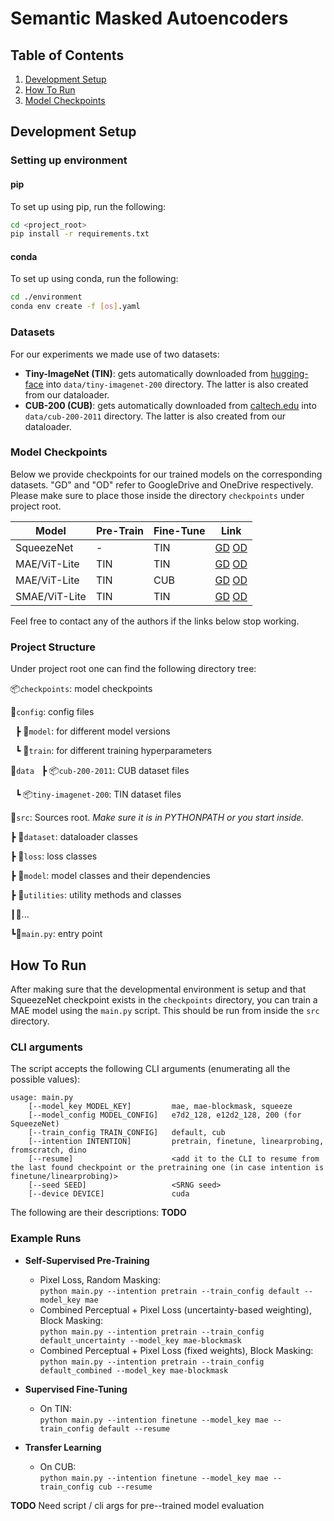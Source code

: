 # Semantic Masked Autoencoders

## Table of Contents
1. [Development Setup](#setup)
2. [How To Run](#run)
3. [Model Checkpoints](#checkpoints)

## Development Setup <a href="#setup"></a>
### Setting up environment
#### pip
To set up using pip, run the following:

```bash
cd <project_root>
pip install -r requirements.txt
```

#### conda
To set up using conda, run the following:

```bash
cd ./environment
conda env create -f [os].yaml
```

### Datasets
For our experiments we made use of two datasets:
- **Tiny-ImageNet (TIN)**: gets automatically downloaded from [hugging-face](https://huggingface.co/datasets/Maysee/tiny-imagenet "hugging-face") into `data/tiny-imagenet-200` directory. The latter is also created from our dataloader.
- **CUB-200 (CUB)**: gets automatically downloaded from [caltech.edu](https://www.vision.caltech.edu/datasets/cub_200_2011/) into `data/cub-200-2011` directory. The latter is also created from our dataloader.

### Model Checkpoints <a href="#checkpoints"></a>
Below we provide checkpoints for our trained models on the corresponding datasets. "GD" and "OD" refer to GoogleDrive and OneDrive respectively. Please make sure to place those inside the directory `checkpoints` under project root.

| Model  | Pre-Train  | Fine-Tune  | Link |
| ------------ | ------------ | ------------ | ------------ |
| SqueezeNet  | - | TIN | [GD](http://drive.google.com "GD") [OD](http://onedrive.microsoft.com "OD") |
| MAE/ViT-Lite | TIN  | TIN | [GD](http://drive.google.com "GD") [OD](http://onedrive.microsoft.com "OD")  |
| MAE/ViT-Lite | TIN  | CUB | [GD](http://drive.google.com "GD") [OD](http://onedrive.microsoft.com "OD")  |
| SMAE/ViT-Lite | TIN  | TIN | [GD](http://drive.google.com "GD") [OD](http://onedrive.microsoft.com "OD")  |

Feel free to contact any of the authors if the links below stop working.

### Project Structure
Under project root one can find the following directory tree:


📦`checkpoints`: model checkpoints

📂`config`: config files

&nbsp;&nbsp;┣  📂`model`: for different model versions

&nbsp;&nbsp;┗  📂`train`: for different training hyperparameters

📂`data`
&nbsp;&nbsp;┣  📦`cub-200-2011`: CUB dataset files

&nbsp;&nbsp;┗  📦`tiny-imagenet-200`: TIN dataset files

📂`src`: Sources root. *Make sure it is in PYTHONPATH or you start inside.*

 ┣ 📂`dataset`: dataloader classes
 
 ┣ 📂`loss`: loss classes
 
 ┣ 📂`model`: model classes and their dependencies
 
 ┣ 📂`utilities`: utility methods and classes
 
 ┃📜...
 
 ┗📜`main.py`: entry point
 
 
## How To Run <a href="#run"></a>
After making sure that the developmental environment is setup and that SqueezeNet checkpoint exists in the `checkpoints` directory, you can train a MAE model using the `main.py` script. This should be run from inside the `src` directory.

### CLI arguments
The script accepts the following CLI arguments (enumerating all the possible values):
```
usage: main.py 
	[--model_key MODEL_KEY]         mae, mae-blockmask, squeeze
	[--model_config MODEL_CONFIG]   e7d2_128, e12d2_128, 200 (for SqueezeNet)
	[--train_config TRAIN_CONFIG]   default, cub
	[--intention INTENTION]         pretrain, finetune, linearprobing, fromscratch, dino
	[--resume]                      <add it to the CLI to resume from the last found checkpoint or the pretraining one (in case intention is finetune/linearprobing)>
	[--seed SEED]                   <SRNG seed>
	[--device DEVICE]               cuda
```

The following are their descriptions:
**TODO**
 
 ### Example Runs
- **Self-Supervised Pre-Training**
	- Pixel Loss, Random Masking:<br>```python main.py --intention pretrain --train_config default --model_key mae```
	- Combined Perceptual + Pixel Loss (uncertainty-based weighting), Block Masking:<br>```python main.py --intention pretrain --train_config default_uncertainty --model_key mae-blockmask```
	- Combined Perceptual + Pixel Loss (fixed weights), Block Masking:<br>`python main.py --intention pretrain --train_config default_combined --model_key mae-blockmask`
 
 
 - **Supervised Fine-Tuning**
 	- On TIN:<br>`python main.py --intention finetune --model_key mae --train_config default --resume`
 
 - **Transfer Learning**
 	- On CUB:<br>`python main.py --intention finetune --model_key mae --train_config cub --resume`
 
**TODO** Need script / cli args for pre--trained model evaluation

 
